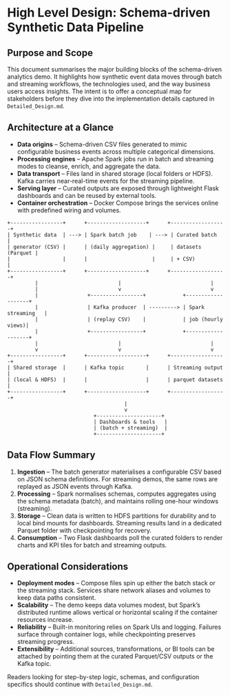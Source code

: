 # High Level Design: Schema-driven Synthetic Data Pipeline

## Purpose and Scope
This document summarises the major building blocks of the schema-driven analytics demo. It highlights how synthetic event data moves through batch and streaming workflows, the technologies used, and the way business users access insights. The intent is to offer a conceptual map for stakeholders before they dive into the implementation details captured in `Detailed_Design.md`.

## Architecture at a Glance
- **Data origins** – Schema-driven CSV files generated to mimic configurable business events across multiple categorical dimensions.
- **Processing engines** – Apache Spark jobs run in batch and streaming modes to cleanse, enrich, and aggregate the data.
- **Data transport** – Files land in shared storage (local folders or HDFS). Kafka carries near-real-time events for the streaming pipeline.
- **Serving layer** – Curated outputs are exposed through lightweight Flask dashboards and can be reused by external tools.
- **Container orchestration** – Docker Compose brings the services online with predefined wiring and volumes.

```
+-----------------+      +-------------------+      +------------------+
| Synthetic data  | ---> | Spark batch job    | ---> | Curated batch     |
| generator (CSV) |      | (daily aggregation) |     | datasets (Parquet |
|                 |      |                     |     | + CSV)            |
+-----------------+      +-------------------+      +------------------+
         |                          |                             |
         |                          v                             v
         |                +-----------------+            +-------------------+
         |                | Kafka producer  | ---------> | Spark streaming   |
         |                | (replay CSV)    |            | job (hourly views)|
         |                +-----------------+            +-------------------+
         |                          |                             |
         v                          v                             v
+-----------------+      +-------------------+      +------------------+
| Shared storage  |      | Kafka topic       |      | Streaming output |
| (local & HDFS)  |      |                   |      | parquet datasets |
+-----------------+      +-------------------+      +------------------+
                                      |
                                      v
                            +---------------------+
                            | Dashboards & tools   |
                            | (batch + streaming)  |
                            +---------------------+
```

## Data Flow Summary
1. **Ingestion** – The batch generator materialises a configurable CSV based on JSON schema definitions. For streaming demos, the same rows are replayed as JSON events through Kafka.
2. **Processing** – Spark normalises schemas, computes aggregates using the schema metadata (batch), and maintains rolling one-hour windows (streaming).
3. **Storage** – Clean data is written to HDFS partitions for durability and to local bind mounts for dashboards. Streaming results land in a dedicated Parquet folder with checkpointing for recovery.
4. **Consumption** – Two Flask dashboards poll the curated folders to render charts and KPI tiles for batch and streaming outputs.

## Operational Considerations
- **Deployment modes** – Compose files spin up either the batch stack or the streaming stack. Services share network aliases and volumes to keep data paths consistent.
- **Scalability** – The demo keeps data volumes modest, but Spark’s distributed runtime allows vertical or horizontal scaling if the container resources increase.
- **Reliability** – Built-in monitoring relies on Spark UIs and logging. Failures surface through container logs, while checkpointing preserves streaming progress.
- **Extensibility** – Additional sources, transformations, or BI tools can be attached by pointing them at the curated Parquet/CSV outputs or the Kafka topic.

Readers looking for step-by-step logic, schemas, and configuration specifics should continue with `Detailed_Design.md`.
